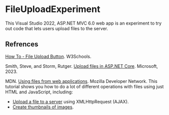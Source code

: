 # FileUploadExperiment

This Visual Studio 2022, ASP.NET MVC 6.0 web app is an experiment to try out code that lets users upload files to the server.


## Refrences

[How To - File Upload Button](https://www.w3schools.com/howto/howto_html_file_upload_button.asp). W3Schools.

Smith, Steve, and Storm, Rutger. [Upload files in ASP.NET Core](https://learn.microsoft.com/en-us/aspnet/core/mvc/models/file-uploads?view=aspnetcore-6.0). Microsoft, 2023. 

MDN. [Using files from web applications](https://developer.mozilla.org/en-US/docs/Web/API/File/Using_files_from_web_applications). Mozilla Developer Network. This tutorial shows you how to do a lot of different operations with files using just HTML and JavaScript, including:

- [Upload a file to a server](https://developer.mozilla.org/en-US/docs/Web/API/File/Using_files_from_web_applications#example_uploading_a_user-selected_file) using XMLHttpRequest (AJAX).
- [Create thumbnails of images](https://developer.mozilla.org/en-US/docs/Web/API/File/Using_files_from_web_applications#example_using_object_urls_to_display_images).

